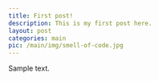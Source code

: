 ```yaml
---
title: First post!
description: This is my first post here.
layout: post
categories: main
pic: /main/img/smell-of-code.jpg
---
```


Sample text.
